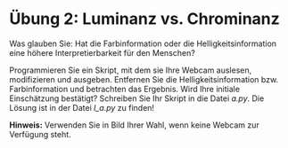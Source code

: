 # Übung 2: Luminanz vs. Chrominanz

Was glauben Sie: Hat die Farbinformation oder die Helligkeitsinformation eine höhere Interpretierbarkeit für den Menschen?

Programmieren Sie ein Skript, mit dem sie Ihre Webcam auslesen, modifizieren und ausgeben. Entfernen Sie die Helligkeitsinformation
bzw. Farbinformation und betrachten das Ergebnis. Wird Ihre initiale Einschätzung bestätigt? Schreiben Sie Ihr Skript in
die Datei *a.py*. Die Lösung ist in der Datei *l_a.py* zu finden!


**Hinweis:** Verwenden Sie in Bild Ihrer Wahl, wenn keine Webcam zur Verfügung steht.